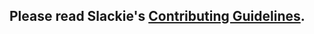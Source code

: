 ## Please read Slackie's [Contributing Guidelines](http://www.slackie.nielsklom.eu/contribute.php).
